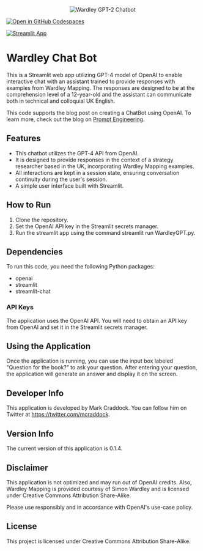 <div align="center">
  <img src="images/wardley-gpt-1.png" alt="Wardley GPT-2 Chatbot">
</div>

[![Open in GitHub Codespaces](https://github.com/codespaces/badge.svg)](https://codespaces.new/tractorjuice/wardley_chat_bot)






[![Streamlit App](https://static.streamlit.io/badges/streamlit_badge_black_white.svg)](https://wardleychatbot.streamlit.app/)

# Wardley Chat Bot

This is a Streamlit web app utilizing GPT-4 model of OpenAI to enable interactive chat with an assistant trained to provide responses with examples from Wardley Mapping. The responses are designed to be at the comprehension level of a 12-year-old and the assistant can communicate both in technical and colloquial UK English.

This code supports the blog post on creating a ChatBot using OpenAI. To learn more, check out the blog on [Prompt Engineering](https://medium.com/prompt-engineering/how-to-create-a-powerful-chatbot-in-minutes-with-streamlit-and-openai-gpt-3-5-7954e8e05db0).


## Features
- This chatbot utilizes the GPT-4 API from OpenAI.
- It is designed to provide responses in the context of a strategy researcher based in the UK, incorporating Wardley Mapping examples.
- All interactions are kept in a session state, ensuring conversation continuity during the user's session.
- A simple user interface built with Streamlit.

## How to Run
1. Clone the repository.
2. Set the OpenAI API key in the Streamlit secrets manager.
3. Run the streamlit app using the command streamlit run WardleyGPT.py.

## Dependencies
To run this code, you need the following Python packages:

- openai
- streamlit
- streamlit-chat

### API Keys
The application uses the OpenAI API. You will need to obtain an API key from OpenAI and set it in the Streamlit secrets manager.

## Using the Application
Once the application is running, you can use the input box labeled "Question for the book?" to ask your question. After entering your question, the application will generate an answer and display it on the screen.

## Developer Info
This application is developed by Mark Craddock. You can follow him on Twitter at https://twitter.com/mcraddock.

## Version Info
The current version of this application is 0.1.4.

## Disclaimer
This application is not optimized and may run out of OpenAI credits. Also, Wardley Mapping is provided courtesy of Simon Wardley and is licensed under Creative Commons Attribution Share-Alike.

Please use responsibly and in accordance with OpenAI's use-case policy.

## License
This project is licensed under Creative Commons Attribution Share-Alike.
